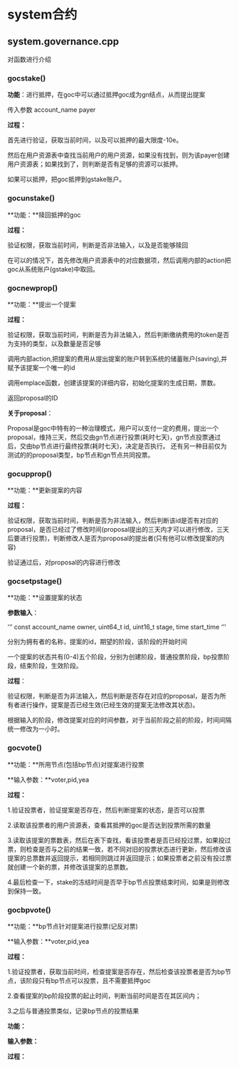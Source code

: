 # system合约

## system.governance.cpp

对函数进行介绍

### gocstake()

**功能**：进行抵押，在goc中可以通过抵押goc成为gn结点，从而提出提案

传入参数 account_name payer 

**过程：** 

首先进行验证，获取当前时间，以及可以抵押的最大限度-10e。

然后在用户资源表中查找当前用户的用户资源，如果没有找到，则为该payer创建用户资源表；如果找到了，则判断是否有足够的资源可以抵押。

如果可以抵押，把goc抵押到gstake账户。



### gocunstake()

**功能：**赎回抵押的goc

**过程：**

验证权限，获取当前时间，判断是否非法输入，以及是否能够赎回

在可以的情况下，首先修改用户资源表中的对应数据项，然后调用内部的action把goc从系统账户(gstake)中取回。



### gocnewprop()

**功能：**提出一个提案

**过程：**

验证权限，获取当前时间，判断是否为非法输入，然后判断缴纳费用的token是否为支持的类型，以及数量是否足够

调用内部action,把提案的费用从提出提案的账户转到系统的储蓄账户(saving),并赋予该提案一个唯一的id

调用emplace函数，创建该提案的详细内容，初始化提案的生成日期，票数。

返回proposal的ID

**关于proposal**：

Proposal是goc中特有的一种治理模式，用户可以支付一定的费用，提出一个proposal，维持三天，然后交由gn节点进行投票(耗时七天)，gn节点投票通过后，交由bp节点进行最终投票(耗时七天)，决定是否执行。                                                          还有另一种目前仅为测试的的proposal类型，bp节点和gn节点共同投票。



### gocupprop()

**功能：**更新提案的内容

**过程：**

验证权限，获取当前时间，判断是否为非法输入，然后判断该id是否有对应的proposal，是否已经过了修改时间(proposal提出的三天内才可以进行修改，三天后要进行投票)，判断修改人是否为proposal的提出者(只有他可以修改提案的内容)

验证通过后，对proposal的内容进行修改



### gocsetpstage()

**功能：**设置提案的状态

**参数输入**：

‘‘’ const account_name owner, uint64_t id, uint16_t stage, time start_time ‘’’

分别为拥有者的名称，提案的id，期望的阶段，该阶段的开始时间

一个提案的状态共有(0-4)五个阶段，分别为创建阶段，普通投票阶段，bp投票阶段，结束阶段，生效阶段。

**过程**：

验证权限，判断是否为非法输入，然后判断是否存在对应的proposal，是否为所有者进行操作，提案是否已经生效(已经生效的提案无法修改其状态)。

根据输入的阶段，修改提案对应的时间参数，对于当前阶段之前的阶段，时间间隔统一修改为一小时。

### gocvote()

**功能：**所用节点(包括bp节点)对提案进行投票

**输入参数：**voter,pid,yea

**过程：**

1.验证投票者，验证提案是否存在，然后判断提案的状态，是否可以投票

2.读取该投票者的用户资源表，查看其抵押的goc是否达到投票所需的数量

3.读取该提案的票数表，然后在表下查找，看该投票者是否已经投过票，如果投过票，则检查是否与之前的结果一致，若不同对旧的投票状态进行更新，然后修改该提案的总票数并返回提示，若相同则跳过并返回提示；如果投票者之前没有投过票就创建一个新的票，并修改该提案的总票数。

4.最后检查一下，stake的冻结时间是否早于bp节点投票结束时间，如果是则修改到保持一致。



### gocbpvote()

**功能：**bp节点针对提案进行投票(记反对票)

**输入参数：**voter,pid,yea

**过程：**

1.验证投票者，获取当前时间，检查提案是否存在，然后检查该投票者是否为bp节点，该阶段只有bp节点可以投票，且不需要抵押goc

2.查看提案的bp阶段投票的起止时间，判断当前时间是否在其区间内；

3.之后与普通投票类似，记录bp节点的投票结果







**功能：**

**输入参数：**

**过程：**